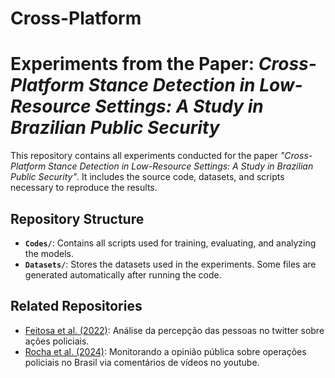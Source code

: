 # Cross-Platform

# Experiments from the Paper: *Cross-Platform Stance Detection in Low-Resource Settings: A Study in Brazilian Public Security*

This repository contains all experiments conducted for the paper *"Cross-Platform Stance Detection in Low-Resource Settings: A Study in Brazilian Public Security"*. It includes the source code, datasets, and scripts necessary to reproduce the results.

## Repository Structure
- **`Codes/`**: Contains all scripts used for training, evaluating, and analyzing the models.
- **`Datasets/`**: Stores the datasets used in the experiments. Some files are generated automatically after running the code.


## Related Repositories

- [Feitosa et al. (2022)](https://github.com/LABPAAD/classificador_posicionamentos.git): Análise da percepção das pessoas no twitter sobre ações policiais.
- [Rocha et al. (2024)](https://github.com/LABPAAD/crimes_stance.git): Monitorando a opinião pública sobre operações policiais no Brasil via comentários de vídeos no youtube.